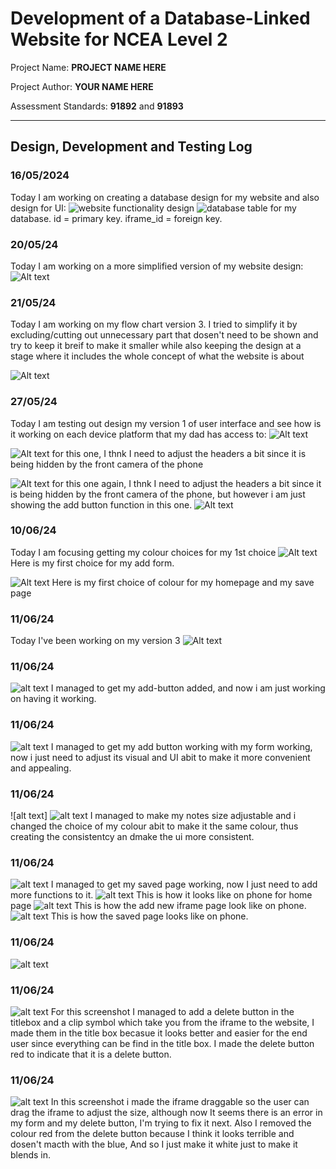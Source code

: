 # Development of a Database-Linked Website for NCEA Level 2

Project Name: **PROJECT NAME HERE**

Project Author: **YOUR NAME HERE**

Assessment Standards: **91892** and **91893**


-------------------------------------------------

## Design, Development and Testing Log
### 16/05/2024

Today I am working on creating a database design for my website and also design for UI:
![website functionality design](images/flow1.png)
![database table](images/database.png)
for my database. id = primary key. iframe_id = foreign key.





### 20/05/24

Today I am working on a more simplified version of my website design:
![Alt text](images/flow2.png)

### 21/05/24

Today I am working on my flow chart version 3. I tried to simplify it by excluding/cutting out unnecessary part that dosen't need to be shown and try to keep it breif to make it smaller while also keeping the design at a stage where it includes the whole concept of what the website is about

![Alt text](images/flow3.png)




### 27/05/24

Today I am testing out design my version 1 of user interface and see how is it working on each device platform that my dad has access to: 
![Alt text](images/image.png)

![Alt text](images/image-1.png)
for this one, I thnk I need to adjust the headers a bit since it is being hidden by the front camera of the phone

![Alt text](images/image-2.png)
for this one again, I thnk I need to adjust the headers a bit since it is being hidden by the front camera of the phone, but however i am just showing the add button function in this one.
![Alt text](images/image-3.png)

### 10/06/24
Today I am focusing getting my colour choices for my 1st choice
![Alt text](images/colour1-add-form.png)
Here is my first choice for my add form.

![Alt text](images/colour1-home&save-page.png)
Here is my first choice of colour for my homepage and my save page
### 11/06/24
Today I've been working on my version 3
![Alt text](images/images1.png)

### 11/06/24
![alt text](image.png)
I managed to get my add-button added, and now i am just working on having it working.

### 11/06/24
![alt text](image4.png)
I managed to get my add button working with my form working, now i just need to adjust its visual and UI abit to make it more convenient and appealing.

### 11/06/24
![alt text] ![alt text](image-1.png)
I managed to make my notes size adjustable and i changed the choice of my colour abit to make it the same colour, thus creating the consistentcy an dmake the ui more consistent.

### 11/06/24
![alt text](image-2.png)
I managed to get my saved page working, now I just need to add more functions to it.
![alt text](image-3.png)
This is how it looks like on phone for home page
![alt text](image-4.png)
This is how the add new iframe page look like on phone.
![alt text](image-5.png)
This is how the saved page looks like on phone.

### 11/06/24
![alt text](image-6.png)

### 11/06/24
![alt text](image-7.png)
For this screenshot I managed to add a delete button in the titlebox and a clip symbol which take you from the iframe to the website, I made them in the title box becasue it looks better and easier for the end user since everything can be find in the title box. I made the delete button red to indicate that it is a delete button.
### 11/06/24
![alt text](image-8.png)
In this screenshot i made the iframe draggable so the user can drag the iframe to adjust the size, although now It seems there is an error in my form and my delete button, I'm trying to fix it next. Also I removed the colour red from the delete button because I think it looks terrible and dosen't macth with the blue, And so I just make it white just to make it blends in.

